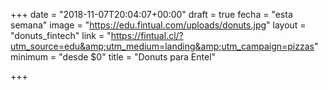 +++
date = "2018-11-07T20:04:07+00:00"
draft = true
fecha = "esta semana"
image = "https://edu.fintual.com/uploads/donuts.jpg"
layout = "donuts_fintech"
link = "https://fintual.cl/?utm_source=edu&amp;utm_medium=landing&amp;utm_campaign=pizzas"
minimum = "desde $0"
title = "Donuts para Entel"

+++

